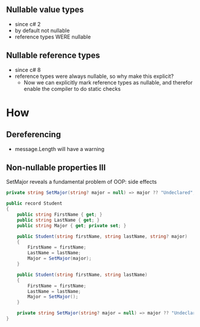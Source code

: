 ## Nullable value types
- since c# 2
- by default not nullable
- reference types WERE nullable

## Nullable reference types
- since c# 8
- reference types were always nullable, so why make this explicit?
	- Now we can explicitly mark reference types as nullable, and therefor enable the compiler to do static checks

# How
## Dereferencing
- message.Length will have a warning

## Non-nullable properties III
SetMajor reveals a fundamental problem of OOP: side effects

```cs
private string SetMajor(string? major = null) => major ?? "Undeclared";
```

```cs
public record Student
{
    public string FirstName { get; }
    public string LastName { get; }
    public string Major { get; private set; }

    public Student(string firstName, string lastName, string? major)
    {
        FirstName = firstName;
        LastName = lastName;
        Major = SetMajor(major);
    }

    public Student(string firstName, string lastName)
    {
        FirstName = firstName;
        LastName = lastName;
        Major = SetMajor();
    }

    private string SetMajor(string? major = null) => major ?? "Undeclared";
}
```

